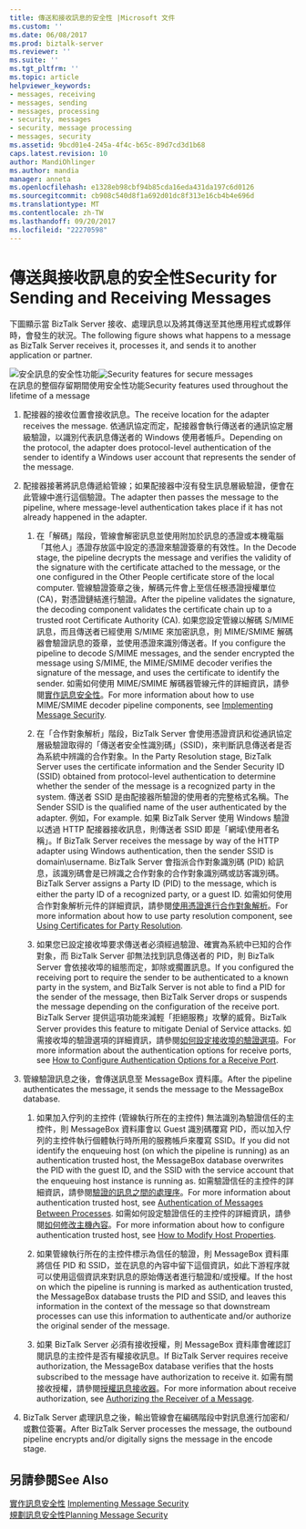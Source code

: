 ```yaml
---
title: 傳送和接收訊息的安全性 |Microsoft 文件
ms.custom: ''
ms.date: 06/08/2017
ms.prod: biztalk-server
ms.reviewer: ''
ms.suite: ''
ms.tgt_pltfrm: ''
ms.topic: article
helpviewer_keywords:
- messages, receiving
- messages, sending
- messages, processing
- security, messages
- security, message processing
- messages, security
ms.assetid: 9bcd01e4-245a-4f4c-b65c-89d7cd3d1b68
caps.latest.revision: 10
author: MandiOhlinger
ms.author: mandia
manager: anneta
ms.openlocfilehash: e1328eb98cbf94b85cda16eda431da197c6d0126
ms.sourcegitcommit: cb908c540d8f1a692d01dc8f313e16cb4b4e696d
ms.translationtype: MT
ms.contentlocale: zh-TW
ms.lasthandoff: 09/20/2017
ms.locfileid: "22270598"
---
```

# <a name="security-for-sending-and-receiving-messages"></a><span data-ttu-id="54d88-102">傳送與接收訊息的安全性</span><span class="sxs-lookup"><span data-stu-id="54d88-102">Security for Sending and Receiving Messages</span></span>
<span data-ttu-id="54d88-103">下圖顯示當 BizTalk Server 接收、處理訊息以及將其傳送至其他應用程式或夥伴時，會發生的狀況。</span><span class="sxs-lookup"><span data-stu-id="54d88-103">The following figure shows what happens to a message as BizTalk Server receives it, processes it, and sends it to another application or partner.</span></span>  
  
 <span data-ttu-id="54d88-104">![安全訊息的安全性功能](../core/media/ebiz-plan-secoverview.gif "ebiz_plan_secoverview")</span><span class="sxs-lookup"><span data-stu-id="54d88-104">![Security features for secure messages](../core/media/ebiz-plan-secoverview.gif "ebiz_plan_secoverview")</span></span>  
<span data-ttu-id="54d88-105">在訊息的整個存留期間使用安全性功能</span><span class="sxs-lookup"><span data-stu-id="54d88-105">Security features used throughout the lifetime of a message</span></span>  
  
1.  <span data-ttu-id="54d88-106">配接器的接收位置會接收訊息。</span><span class="sxs-lookup"><span data-stu-id="54d88-106">The receive location for the adapter receives the message.</span></span> <span data-ttu-id="54d88-107">依通訊協定而定，配接器會執行傳送者的通訊協定層級驗證，以識別代表訊息傳送者的 Windows 使用者帳戶。</span><span class="sxs-lookup"><span data-stu-id="54d88-107">Depending on the protocol, the adapter does protocol-level authentication of the sender to identify a Windows user account that represents the sender of the message.</span></span>  
  
2.  <span data-ttu-id="54d88-108">配接器接著將訊息傳遞給管線；如果配接器中沒有發生訊息層級驗證，便會在此管線中進行這個驗證。</span><span class="sxs-lookup"><span data-stu-id="54d88-108">The adapter then passes the message to the pipeline, where message-level authentication takes place if it has not already happened in the adapter.</span></span>  
  
    1.  <span data-ttu-id="54d88-109">在「解碼」階段，管線會解密訊息並使用附加於訊息的憑證或本機電腦「其他人」憑證存放區中設定的憑證來驗證簽章的有效性。</span><span class="sxs-lookup"><span data-stu-id="54d88-109">In the Decode stage, the pipeline decrypts the message and verifies the validity of the signature with the certificate attached to the message, or the one configured in the Other People certificate store of the local computer.</span></span> <span data-ttu-id="54d88-110">管線驗證簽章之後，解碼元件會上至信任根憑證授權單位 (CA)，對憑證鏈結進行驗證。</span><span class="sxs-lookup"><span data-stu-id="54d88-110">After the pipeline validates the signature, the decoding component validates the certificate chain up to a trusted root Certificate Authority (CA).</span></span> <span data-ttu-id="54d88-111">如果您設定管線以解碼 S/MIME 訊息，而且傳送者已經使用 S/MIME 來加密訊息，則 MIME/SMIME 解碼器會驗證訊息的簽章，並使用憑證來識別傳送者。</span><span class="sxs-lookup"><span data-stu-id="54d88-111">If you configure the pipeline to decode S/MIME messages, and the sender encrypted the message using S/MIME, the MIME/SMIME decoder verifies the signature of the message, and uses the certificate to identify the sender.</span></span> <span data-ttu-id="54d88-112">如需如何使用 MIME/SMIME 解碼器管線元件的詳細資訊，請參閱[實作訊息安全性](../core/implementing-message-security.md)。</span><span class="sxs-lookup"><span data-stu-id="54d88-112">For more information about how to use MIME/SMIME decoder pipeline components, see [Implementing Message Security](../core/implementing-message-security.md).</span></span>  
  
    2.  <span data-ttu-id="54d88-113">在「合作對象解析」階段，BizTalk Server 會使用憑證資訊和從通訊協定層級驗證取得的「傳送者安全性識別碼」(SSID)，來判斷訊息傳送者是否為系統中辨識的合作對象。</span><span class="sxs-lookup"><span data-stu-id="54d88-113">In the Party Resolution stage, BizTalk Server uses the certificate information and the Sender Security ID (SSID) obtained from protocol-level authentication to determine whether the sender of the message is a recognized party in the system.</span></span> <span data-ttu-id="54d88-114">傳送者 SSID 是由配接器所驗證的使用者的完整格式名稱。</span><span class="sxs-lookup"><span data-stu-id="54d88-114">The Sender SSID is the qualified name of the user authenticated by the adapter.</span></span> <span data-ttu-id="54d88-115">例如，</span><span class="sxs-lookup"><span data-stu-id="54d88-115">For example.</span></span> <span data-ttu-id="54d88-116">如果 BizTalk Server 使用 Windows 驗證以透過 HTTP 配接器接收訊息，則傳送者 SSID 即是「網域\使用者名稱」。</span><span class="sxs-lookup"><span data-stu-id="54d88-116">If BizTalk Server receives the message by way of the HTTP adapter using Windows authentication, then the sender SSID is domain\username.</span></span> <span data-ttu-id="54d88-117">BizTalk Server 會指派合作對象識別碼 (PID) 給訊息，該識別碼會是已辨識之合作對象的合作對象識別碼或訪客識別碼。</span><span class="sxs-lookup"><span data-stu-id="54d88-117">BizTalk Server assigns a Party ID (PID) to the message, which is either the party ID of a recognized party, or a guest ID.</span></span> <span data-ttu-id="54d88-118">如需如何使用合作對象解析元件的詳細資訊，請參閱[使用憑證進行合作對象解析](../core/using-certificates-for-party-resolution.md)。</span><span class="sxs-lookup"><span data-stu-id="54d88-118">For more information about how to use party resolution component, see [Using Certificates for Party Resolution](../core/using-certificates-for-party-resolution.md).</span></span>  
  
    3.  <span data-ttu-id="54d88-119">如果您已設定接收埠要求傳送者必須經過驗證、確實為系統中已知的合作對象，而 BizTalk Server 卻無法找到訊息傳送者的 PID，則 BizTalk Server 會依接收埠的組態而定，卸除或擱置訊息。</span><span class="sxs-lookup"><span data-stu-id="54d88-119">If you configured the receiving port to require the sender to be authenticated to a known party in the system, and BizTalk Server is not able to find a PID for the sender of the message, then BizTalk Server drops or suspends the message depending on the configuration of the receive port.</span></span> <span data-ttu-id="54d88-120">BizTalk Server 提供這項功能來減輕「拒絕服務」攻擊的威脅。</span><span class="sxs-lookup"><span data-stu-id="54d88-120">BizTalk Server provides this feature to mitigate Denial of Service attacks.</span></span> <span data-ttu-id="54d88-121">如需接收埠的驗證選項的詳細資訊，請參閱[如何設定接收埠的驗證選項](../core/how-to-configure-authentication-options-for-a-receive-port.md)。</span><span class="sxs-lookup"><span data-stu-id="54d88-121">For more information about the authentication options for receive ports, see [How to Configure Authentication Options for a Receive Port](../core/how-to-configure-authentication-options-for-a-receive-port.md).</span></span>  
  
3.  <span data-ttu-id="54d88-122">管線驗證訊息之後，會傳送訊息至 MessageBox 資料庫。</span><span class="sxs-lookup"><span data-stu-id="54d88-122">After the pipeline authenticates the message, it sends the message to the MessageBox database.</span></span>  
  
    1.  <span data-ttu-id="54d88-123">如果加入佇列的主控件 (管線執行所在的主控件) 無法識別為驗證信任的主控件，則 MessageBox 資料庫會以 Guest 識別碼覆寫 PID，而以加入佇列的主控件執行個體執行時所用的服務帳戶來覆寫 SSID。</span><span class="sxs-lookup"><span data-stu-id="54d88-123">If you did not identify the enqueuing host (on which the pipeline is running) as an authentication trusted host, the MessageBox database overwrites the PID with the guest ID, and the SSID with the service account that the enqueuing host instance is running as.</span></span> <span data-ttu-id="54d88-124">如需驗證信任的主控件的詳細資訊，請參閱[驗證的訊息之間的處理序](../core/authentication-of-messages-between-processes.md)。</span><span class="sxs-lookup"><span data-stu-id="54d88-124">For more information about authentication trusted host, see [Authentication of Messages Between Processes](../core/authentication-of-messages-between-processes.md).</span></span> <span data-ttu-id="54d88-125">如需如何設定驗證信任的主控件的詳細資訊，請參閱[如何修改主機內容](../core/how-to-modify-host-properties.md)。</span><span class="sxs-lookup"><span data-stu-id="54d88-125">For more information about how to configure authentication trusted host, see [How to Modify Host Properties](../core/how-to-modify-host-properties.md).</span></span>  
  
    2.  <span data-ttu-id="54d88-126">如果管線執行所在的主控件標示為信任的驗證，則 MessageBox 資料庫將信任 PID 和 SSID，並在訊息的內容中留下這個資訊，如此下游程序就可以使用這個資訊來對訊息的原始傳送者進行驗證和/或授權。</span><span class="sxs-lookup"><span data-stu-id="54d88-126">If the host on which the pipeline is running is marked as authentication trusted, the MessageBox database trusts the PID and SSID, and leaves this information in the context of the message so that downstream processes can use this information to authenticate and/or authorize the original sender of the message.</span></span>  
  
    3.  <span data-ttu-id="54d88-127">如果 BizTalk Server 必須有接收授權，則 MessageBox 資料庫會確認訂閱訊息的主控件是否有權接收訊息。</span><span class="sxs-lookup"><span data-stu-id="54d88-127">If BizTalk Server requires receive authorization, the MessageBox database verifies that the hosts subscribed to the message have authorization to receive it.</span></span> <span data-ttu-id="54d88-128">如需有關接收授權，請參閱[授權訊息接收器](../core/authorizing-the-receiver-of-a-message.md)。</span><span class="sxs-lookup"><span data-stu-id="54d88-128">For more information about receive authorization, see [Authorizing the Receiver of a Message](../core/authorizing-the-receiver-of-a-message.md).</span></span>  
  
4.  <span data-ttu-id="54d88-129">BizTalk Server 處理訊息之後，輸出管線會在編碼階段中對訊息進行加密和/或數位簽署。</span><span class="sxs-lookup"><span data-stu-id="54d88-129">After BizTalk Server processes the message, the outbound pipeline encrypts and/or digitally signs the message in the encode stage.</span></span>  
  
## <a name="see-also"></a><span data-ttu-id="54d88-130">另請參閱</span><span class="sxs-lookup"><span data-stu-id="54d88-130">See Also</span></span>  
 <span data-ttu-id="54d88-131">[實作訊息安全性](../core/implementing-message-security.md) </span><span class="sxs-lookup"><span data-stu-id="54d88-131">[Implementing Message Security](../core/implementing-message-security.md) </span></span>  
 [<span data-ttu-id="54d88-132">規劃訊息安全性</span><span class="sxs-lookup"><span data-stu-id="54d88-132">Planning Message Security</span></span>](../core/planning-message-security.md)